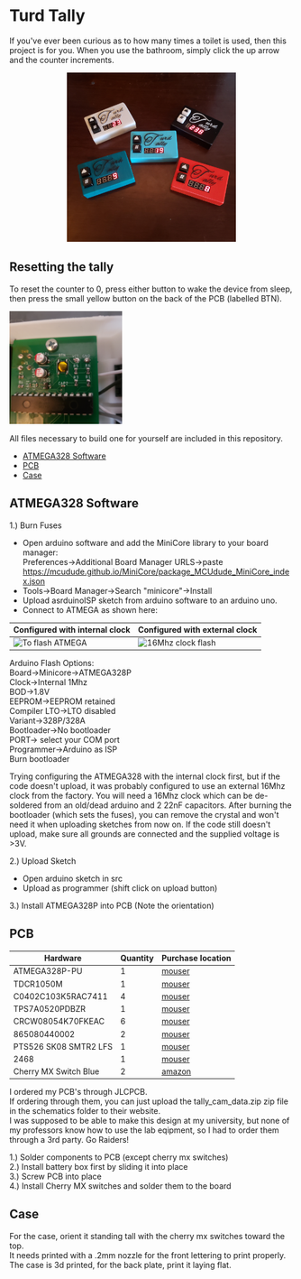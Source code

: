 # Turd Tally

If you've ever been curious as to how many times a toilet is used, then this project is for you.
When you use the bathroom, simply click the up arrow and the counter increments.
<p align="center">
<img src="https://github.com/jfcbooth/tally/blob/main/pictures/20211008_170915.jpg" alt="TT" width="300"/>
</p>

## Resetting the tally
To reset the counter to 0, press either button to wake the device from sleep, then press the small yellow button on the back of the PCB (labelled BTN).

<img src="https://github.com/jfcbooth/tally/blob/main/pictures/20211008_204949.jpg" alt="BTN" width="200"/>

All files necessary to build one for yourself are included in this repository.

<!-- START doctoc generated TOC please keep comment here to allow auto update -->
<!-- DON'T EDIT THIS SECTION, INSTEAD RE-RUN doctoc TO UPDATE -->

- [ATMEGA328 Software](#atmega328-software)
- [PCB](#pcb)
- [Case](#case)

<!-- END doctoc generated TOC please keep comment here to allow auto update -->

## ATMEGA328 Software
1.) Burn Fuses
 - Open arduino software and add the MiniCore library to your board manager:  
 Preferences->Additional Board Manager URLS->paste https://mcudude.github.io/MiniCore/package_MCUdude_MiniCore_index.json  
 - Tools->Board Manager->Search "minicore"->Install  
 - Upload asrduinoISP sketch from arduino software to an arduino uno.  
 - Connect to ATMEGA as shown here:  

| Configured with internal clock | Configured with external clock |
| ----------- | ----------- |
| ![To flash ATMEGA](https://www.arduino.cc/wiki/static/25a1c2b18f870ce062dff991b689111f/b53cf/SimpleBreadboardAVR.png) | ![16Mhz clock flash](https://www.arduino.cc/wiki/static/c3f22e90bda8cfd4f75bdff576559cdf/b53cf/BreadboardAVR.png) |


Arduino Flash Options:  
Board->Minicore->ATMEGA328P  
Clock->Internal 1Mhz  
BOD->1.8V  
EEPROM->EEPROM retained  
Compiler LTO->LTO disabled  
Variant->328P/328A  
Bootloader->No bootloader  
PORT-> select your COM port  
Programmer->Arduino as ISP  
Burn bootloader  

Trying configuring the ATMEGA328 with the internal clock first, but if the code doesn't upload, it was probably configured to use an external 16Mhz clock from the factory. You will need a 16Mhz clock which can be de-soldered from an old/dead arduino and 2 22nF capacitors. After burning the bootloader (which sets the fuses), you can remove the crystal and won't need it when uploading sketches from now on. If the code still doesn't upload, make sure all grounds are connected and the supplied voltage is >3V.



2.) Upload Sketch  
 - Open arduino sketch in src  
 - Upload as programmer  (shift click on upload button)

3.) Install ATMEGA328P into PCB  (Note the orientation)

## PCB
| Hardware | Quantity | Purchase location |
| -----------  | -----------  | -----------  |
| ATMEGA328P-PU | 1 | [mouser](https://www.mouser.com/ProductDetail/556-ATMEGA328P-PU) |
| TDCR1050M | 1 | [mouser](https://www.mouser.com/ProductDetail/78-TDCR1050M) |
| C0402C103K5RAC7411 | 4 | [mouser](https://www.mouser.com/ProductDetail/80-C0402C103K5R7411) |
| TPS7A0520PDBZR | 1 | [mouser](https://www.mouser.com/ProductDetail/595-TPS7A0520PDBZR) |
| CRCW08054K70FKEAC | 6 | [mouser](https://www.mouser.com/ProductDetail/71-CRCW08054K70FKEAC) |
| 865080440002 | 2 | [mouser](https://www.mouser.com/ProductDetail/710-865080440002) |
| PTS526 SK08 SMTR2 LFS | 1 | [mouser](https://www.mouser.com/ProductDetail/611-PTS526SK08SMTR2L) |
| 2468 | 1 | [mouser](https://www.mouser.com/ProductDetail/534-2468) |
| Cherry MX Switch Blue | 2 | [amazon](https://www.amazon.com/Cherry-switches-MX1AG1NN-Mechanical-Keyboard/dp/B07RQTNS58/ref=sr_1_3?dchild=1&keywords=cherry+mx+blue+switch&qid=1633447512&sr=8-3) |

I ordered my PCB's through JLCPCB.  
If ordering through them, you can just upload the tally_cam_data.zip zip file in the schematics folder to their website.  
I was supposed to be able to make this design at my university, but none of my professors know how to use the lab eqipment, so I had to order them through a 3rd party. Go Raiders!  

1.) Solder components to PCB (except cherry mx switches)  
2.) Install battery box first by sliding it into place  
3.) Screw PCB into place  
4.) Install Cherry MX switches and solder them to the board  

## Case
For the case, orient it standing tall with the cherry mx switches toward the top.  
It needs printed with a .2mm nozzle for the front lettering to print properly.  
The case is 3d printed, for the back plate, print it laying flat.  

